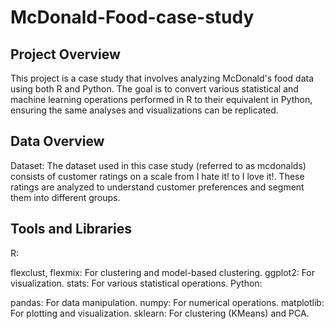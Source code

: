 
# McDonald-Food-case-study
## Project Overview
This project is a case study that involves analyzing McDonald's food data using both R and Python. The goal is to convert various statistical and machine learning operations performed in R to their equivalent in Python, ensuring the same analyses and visualizations can be replicated.

## Data Overview
Dataset: The dataset used in this case study (referred to as mcdonalds) consists of customer ratings on a scale from I hate it! to I love it!. These ratings are analyzed to understand customer preferences and segment them into different groups.
## Tools and Libraries
R:

flexclust, flexmix: For clustering and model-based clustering.
ggplot2: For visualization.
stats: For various statistical operations.
Python:

pandas: For data manipulation.
numpy: For numerical operations.
matplotlib: For plotting and visualization.
sklearn: For clustering (KMeans) and PCA.

